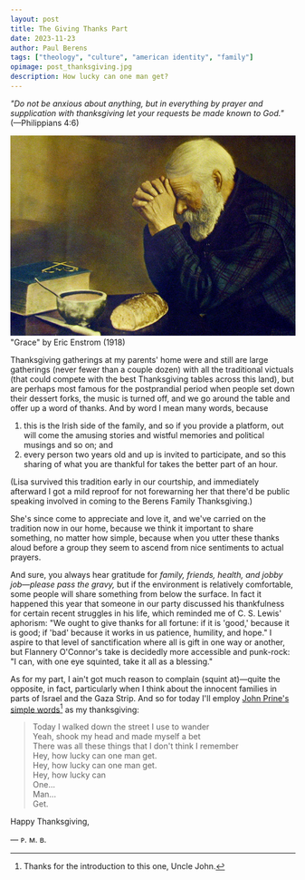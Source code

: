 ```yaml
---
layout: post
title: The Giving Thanks Part
date: 2023-11-23
author:	Paul Berens
tags: ["theology", "culture", "american identity", "family"]
opimage: post_thanksgiving.jpg
description: How lucky can one man get?
---
```

*"Do not be anxious about anything, but in everything by prayer and supplication with thanksgiving let your requests be made known to God."* (—Philippians 4:6)

!["Grace" by Eric Enstrom (1918)](/assets/og/post_thanksgiving.jpg)
<span class="muted small">"Grace" by Eric Enstrom (1918)</span>

Thanksgiving gatherings at my parents' home were and still are large gatherings (never fewer than a couple dozen) with all the traditional victuals (that could compete with the best Thanksgiving tables across this land), but are perhaps most famous for the postprandial period when people set down their dessert forks, the music is turned off, and we go around the table and offer up a word of thanks. And by word I mean many words, because
1. this is the Irish side of the family, and so if you provide a platform, out will come the amusing stories and wistful memories and political musings and so on; and
2. every person two years old and up is invited to participate, and so this sharing of what you are thankful for takes the better part of an hour.

(Lisa survived this tradition early in our courtship, and immediately afterward I got a mild reproof for not forewarning her that there'd be public speaking involved in coming to the Berens Family Thanksgiving.)

She's since come to appreciate and love it, and we've carried on the tradition now in our home, because we think it important to share something, no matter how simple, because when you utter these thanks aloud before a group they seem to ascend from nice sentiments to actual prayers.

And sure, you always hear gratitude for *family, friends, health, and jobby job—please pass the gravy,* but if the environment is relatively comfortable, some people will share something from below the surface. In fact it happened this year that someone in our party discussed his thankfulness for certain recent struggles in his life, which reminded me of C. S. Lewis' aphorism: "We ought to give thanks for all fortune: if it is 'good,' because it is good; if 'bad' because it works in us patience, humility, and hope." I aspire to that level of sanctification where all is gift in one way or another, but Flannery O'Connor's take is decidedly more accessible and punk-rock: "I can, with one eye squinted, take it all as a blessing."

As for my part, I ain't got much reason to complain (squint at)—quite the opposite, in fact, particularly when I think about the innocent families in parts of Israel and the Gaza Strip. And so for today I'll employ [John Prine's simple words](https://music.youtube.com/watch?v=IGR49jwrqow)[^1] as my thanksgiving:

[^1]: Thanks for the introduction to this one, Uncle John.

> Today I walked down the street I use to wander  
> Yeah, shook my head and made myself a bet  
> There was all these things that I don't think I remember  
> Hey, how lucky can one man get.  
> Hey, how lucky can one man get.  
> Hey, how lucky can  
> One...  
> Man...  
> Get.  

Happy Thanksgiving,

— ᴘ. ᴍ. ʙ.